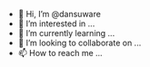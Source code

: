 - 👋 Hi, I’m @dansuware
- 👀 I’m interested in ...
- 🌱 I’m currently learning ...
- 💞️ I’m looking to collaborate on ...
- 📫 How to reach me ...

<!---
dansuware/dansuware is a ✨ special ✨ repository because its `README.md` (this file) appears on your GitHub profile.
You can click the Preview link to take a look at your changes.
--->
